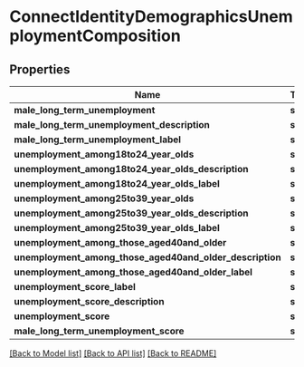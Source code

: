 # ConnectIdentityDemographicsUnemploymentComposition

## Properties
Name | Type | Description | Notes
------------ | ------------- | ------------- | -------------
**male_long_term_unemployment** | **str** |  | [optional] 
**male_long_term_unemployment_description** | **str** |  | [optional] 
**male_long_term_unemployment_label** | **str** |  | [optional] 
**unemployment_among18to24_year_olds** | **str** |  | [optional] 
**unemployment_among18to24_year_olds_description** | **str** |  | [optional] 
**unemployment_among18to24_year_olds_label** | **str** |  | [optional] 
**unemployment_among25to39_year_olds** | **str** |  | [optional] 
**unemployment_among25to39_year_olds_description** | **str** |  | [optional] 
**unemployment_among25to39_year_olds_label** | **str** |  | [optional] 
**unemployment_among_those_aged40and_older** | **str** |  | [optional] 
**unemployment_among_those_aged40and_older_description** | **str** |  | [optional] 
**unemployment_among_those_aged40and_older_label** | **str** |  | [optional] 
**unemployment_score_label** | **str** |  | [optional] 
**unemployment_score_description** | **str** |  | [optional] 
**unemployment_score** | **str** |  | [optional] 
**male_long_term_unemployment_score** | **str** |  | [optional] 

[[Back to Model list]](../README.md#documentation-for-models) [[Back to API list]](../README.md#documentation-for-api-endpoints) [[Back to README]](../README.md)

